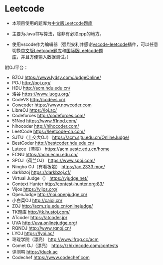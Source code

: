 # Leetcode
* 本项目使用的题库为[中文版Leetcode题库](https://leetcode-cn.com)
* 主要为Java书写算法，除非有必须cpp的地方。

* 使用vscode作为编辑器（强烈安利并感谢[vscode-leetcode](https://github.com/jdneo/vscode-leetcode)插件，可以任意切换[中文版Leetcode题库](https://leetcode-cn.com)和[国际版Leetcode题库](https://leetcode.com/)，并且方便输入数据测试。）

附OJ平台：

- BZOJ
  https://www.lydsy.com/JudgeOnline/
- POJ
  http://poj.org/
- HDU
  http://acm.hdu.edu.cn/
- 洛谷
  https://www.luogu.org/
- CodeVS
  http://codevs.cn/
- Cowcoder
  https://www.nowcoder.com
- LibreOJ
  https://loj.ac/
- Codeforces
  http://codeforces.com/
- 51Nod
  https://www.51nod.com/
- hihocoder
  http://hihocoder.com/
- LeetCode
  https://leetcode-cn.com/
- SJTU（上交大OJ）
  https://acm.sjtu.edu.cn/OnlineJudge/
- BestCoder
  http://bestcoder.hdu.edu.cn/
- Lutece（漂亮）
  https://acm.uestc.edu.cn/home
- ECNU
  https://acm.ecnu.edu.cn/
- SPOJ（荷兰OJ）
  https://www.spoj.com/
- Ningbo OJ（有看板娘）
  https://ac.2333.moe/
- darkbzoj
  https://darkbzoj.cf/
- Virtual Judge（）
  https://vjudge.net/
- Context Hunter
  http://contest-hunter.org:83/
- Vijos
  https://vijos.org/
- OpenJudge
  http://noi.openjudge.cn/
- 小白菜OJ
  http://caioj.cn/
- ZOJ
  http://acm.zju.edu.cn/onlinejudge/
- TK题库
  http://tk.hustoj.com/
- ATcoder
  https://atcoder.jp/
- UVA
  http://uva.onlinejudge.org/
- RQNOJ
  http://www.rqnoj.cn/
- LYOJ
  https://lyoi.ac/
- 玲珑学院（漂亮）
  http://www.ifrog.cc/acm
- Comet OJ（漂亮）
  https://zhixincode.com/contests
- 评测鸭
  https://duck.ac
- Codechef
  https://www.codechef.com